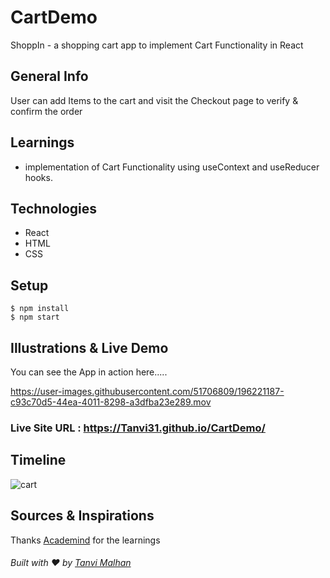 # CartDemo
ShoppIn - a shopping cart app to implement Cart Functionality in React

## General Info
User can add Items to the cart and visit the Checkout page to verify & confirm the order 

## Learnings
* implementation of Cart Functionality using useContext and useReducer hooks.

## Technologies
* React
* HTML
* CSS

## Setup
```
$ npm install
$ npm start
```
## Illustrations & Live Demo

You can see the App in action here.....

https://user-images.githubusercontent.com/51706809/196221187-c93c70d5-44ea-4011-8298-a3dfba23e289.mov

### Live Site URL : https://Tanvi31.github.io/CartDemo/

## Timeline
![cart](https://user-images.githubusercontent.com/51706809/196221443-c0af18c2-3d8e-404c-b9a5-4b71a087c05f.png)

## Sources & Inspirations
Thanks [Academind](https://github.com/academind) for the learnings

###### Built with :heart: by [Tanvi Malhan](https://github.com/Tanvi31)
